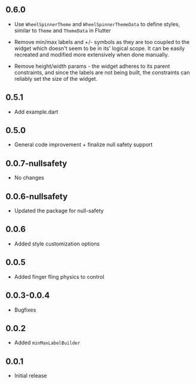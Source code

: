 ## 0.6.0

- Use `WheelSpinnerTheme` and `WheelSpinnerThemeData` to define styles, similar to `Theme` and
  `ThemeData` in Flutter

- Remove min/max labels and +/- symbols as they are too coupled to the widget which doesn't seem to
  be in its' logical scope. It can be easily recreated and modified more extensively when done
  manually.

- Remove height/width params - the widget adheres to its parent constraints, and since the labels
  are not being built, the constraints can reliably set the size of the widget.

## 0.5.1

- Add example.dart

## 0.5.0

- General code improvement + finalize null safety support

## 0.0.7-nullsafety

- No changes

## 0.0.6-nullsafety

- Updated the package for null-safety

## 0.0.6

- Added style customization options

## 0.0.5

- Added finger fling physics to control

## 0.0.3-0.0.4

- Bugfixes

## 0.0.2

- Added `minMaxLabelBuilder`

## 0.0.1

- Initial release
